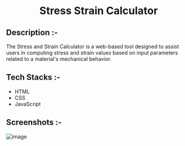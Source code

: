 # <p align="center">Stress Strain Calculator</p>

## Description :-

The Stress and Strain Calculator is a web-based tool designed to assist users in computing stress and strain values based on input parameters related to a material's mechanical behavior. 

## Tech Stacks :-

- HTML
- CSS
- JavaScript

## Screenshots :-

![image](https://github.com/Rakesh9100/CalcDiverse/assets/73993775/af3af44f-77e8-43d6-8b59-72ae0c32156b)
